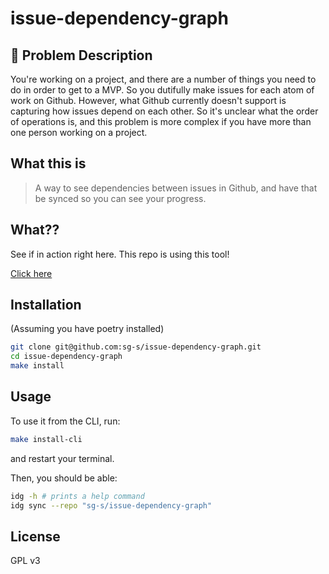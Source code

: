 # issue-dependency-graph

## 🧐 Problem Description 

You're working on a project, and there are a number of things
you need to do in order to get to a MVP. So you dutifully
make issues for each atom of work on Github. However, what 
Github currently doesn't support is capturing how issues
depend on each other. So it's unclear what the order of operations
is, and this problem is more complex if you have more than one
person working on a project. 


## What this is

> A way to see dependencies between issues in Github, and have that
> be synced so you can see your progress.


## What??

See if in action right here. This repo is using this tool!

[Click here](https://github.com/sg-s/issue-dependency-graph/issues/1)

## Installation

(Assuming you have poetry installed)

```bash
git clone git@github.com:sg-s/issue-dependency-graph.git
cd issue-dependency-graph
make install

```


## Usage

To use it from the CLI, run:

```bash
make install-cli
```

and restart your terminal. 

Then, you should be able:

```bash
idg -h # prints a help command
idg sync --repo "sg-s/issue-dependency-graph"
```


## License


GPL v3
